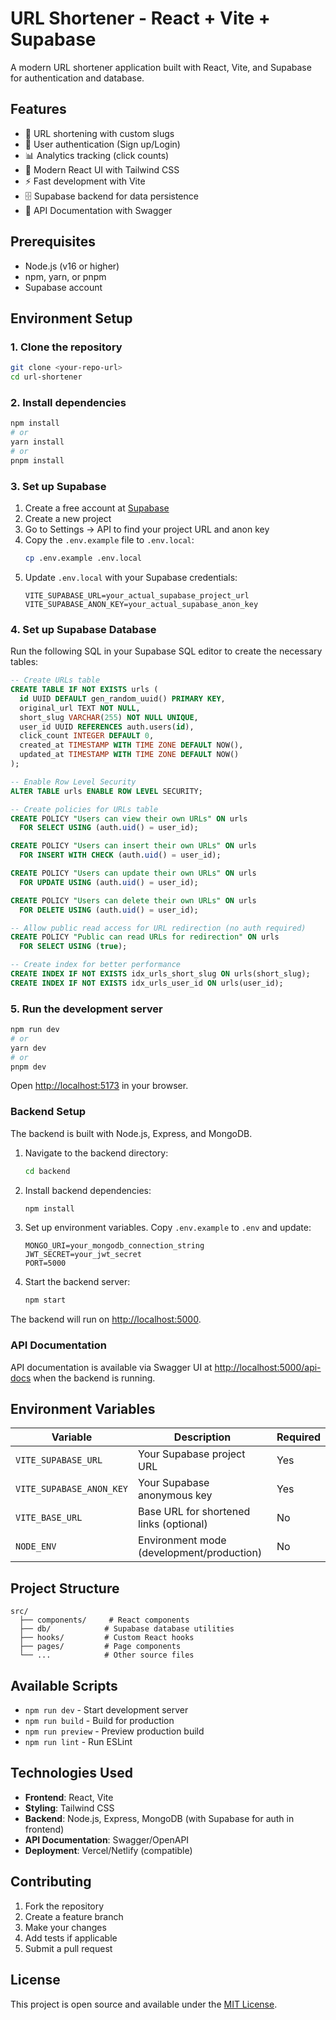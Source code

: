 # URL Shortener - React + Vite + Supabase

A modern URL shortener application built with React, Vite, and Supabase for authentication and database.

## Features

- 🔗 URL shortening with custom slugs
- 👤 User authentication (Sign up/Login)
- 📊 Analytics tracking (click counts)
- 🎨 Modern React UI with Tailwind CSS
- ⚡ Fast development with Vite
- 🗄️ Supabase backend for data persistence
- 📖 API Documentation with Swagger

## Prerequisites

- Node.js (v16 or higher)
- npm, yarn, or pnpm
- Supabase account

## Environment Setup

### 1. Clone the repository

```bash
git clone <your-repo-url>
cd url-shortener
```

### 2. Install dependencies

```bash
npm install
# or
yarn install
# or
pnpm install
```

### 3. Set up Supabase

1. Create a free account at [Supabase](https://supabase.com/)
2. Create a new project
3. Go to Settings → API to find your project URL and anon key
4. Copy the `.env.example` file to `.env.local`:
   ```bash
   cp .env.example .env.local
   ```
5. Update `.env.local` with your Supabase credentials:
   ```
   VITE_SUPABASE_URL=your_actual_supabase_project_url
   VITE_SUPABASE_ANON_KEY=your_actual_supabase_anon_key
   ```

### 4. Set up Supabase Database

Run the following SQL in your Supabase SQL editor to create the necessary tables:

```sql
-- Create URLs table
CREATE TABLE IF NOT EXISTS urls (
  id UUID DEFAULT gen_random_uuid() PRIMARY KEY,
  original_url TEXT NOT NULL,
  short_slug VARCHAR(255) NOT NULL UNIQUE,
  user_id UUID REFERENCES auth.users(id),
  click_count INTEGER DEFAULT 0,
  created_at TIMESTAMP WITH TIME ZONE DEFAULT NOW(),
  updated_at TIMESTAMP WITH TIME ZONE DEFAULT NOW()
);

-- Enable Row Level Security
ALTER TABLE urls ENABLE ROW LEVEL SECURITY;

-- Create policies for URLs table
CREATE POLICY "Users can view their own URLs" ON urls
  FOR SELECT USING (auth.uid() = user_id);

CREATE POLICY "Users can insert their own URLs" ON urls
  FOR INSERT WITH CHECK (auth.uid() = user_id);

CREATE POLICY "Users can update their own URLs" ON urls
  FOR UPDATE USING (auth.uid() = user_id);

CREATE POLICY "Users can delete their own URLs" ON urls
  FOR DELETE USING (auth.uid() = user_id);

-- Allow public read access for URL redirection (no auth required)
CREATE POLICY "Public can read URLs for redirection" ON urls
  FOR SELECT USING (true);

-- Create index for better performance
CREATE INDEX IF NOT EXISTS idx_urls_short_slug ON urls(short_slug);
CREATE INDEX IF NOT EXISTS idx_urls_user_id ON urls(user_id);
```

### 5. Run the development server

```bash
npm run dev
# or
yarn dev
# or
pnpm dev
```

Open [http://localhost:5173](http://localhost:5173) in your browser.

### Backend Setup

The backend is built with Node.js, Express, and MongoDB.

1. Navigate to the backend directory:
   ```bash
   cd backend
   ```

2. Install backend dependencies:
   ```bash
   npm install
   ```

3. Set up environment variables. Copy `.env.example` to `.env` and update:
   ```
   MONGO_URI=your_mongodb_connection_string
   JWT_SECRET=your_jwt_secret
   PORT=5000
   ```

4. Start the backend server:
   ```bash
   npm start
   ```

The backend will run on [http://localhost:5000](http://localhost:5000).

### API Documentation

API documentation is available via Swagger UI at [http://localhost:5000/api-docs](http://localhost:5000/api-docs) when the backend is running.

## Environment Variables

| Variable | Description | Required |
|----------|-------------|----------|
| `VITE_SUPABASE_URL` | Your Supabase project URL | Yes |
| `VITE_SUPABASE_ANON_KEY` | Your Supabase anonymous key | Yes |
| `VITE_BASE_URL` | Base URL for shortened links (optional) | No |
| `NODE_ENV` | Environment mode (development/production) | No |

## Project Structure

```
src/
  ├── components/     # React components
  ├── db/            # Supabase database utilities
  ├── hooks/         # Custom React hooks
  ├── pages/         # Page components
  └── ...            # Other source files
```

## Available Scripts

- `npm run dev` - Start development server
- `npm run build` - Build for production
- `npm run preview` - Preview production build
- `npm run lint` - Run ESLint

## Technologies Used

- **Frontend**: React, Vite
- **Styling**: Tailwind CSS
- **Backend**: Node.js, Express, MongoDB (with Supabase for auth in frontend)
- **API Documentation**: Swagger/OpenAPI
- **Deployment**: Vercel/Netlify (compatible)

## Contributing

1. Fork the repository
2. Create a feature branch
3. Make your changes
4. Add tests if applicable
5. Submit a pull request

## License

This project is open source and available under the [MIT License](LICENSE).
